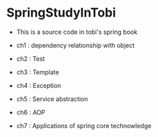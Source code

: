 # SpringStudyInTobi 

* This is a source code in tobi's spring book 

* ch1 : dependency relationship with object
* ch2 : Test
* ch3 : Template
* ch4 : Exception
* ch5 : Service abstraction
* ch6 : AOP
* ch7 : Applications of spring core technowledge
